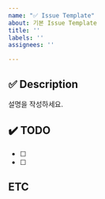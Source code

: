 ```yaml
---
name: "✅ Issue Template"
about: 기본 Issue Template
title: ''
labels: ''
assignees: ''

---
```


## ✅ Description
설명을 작성하세요.
## ✔️ TODO
- [ ]
- [ ]

## ETC
